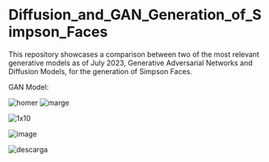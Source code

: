 # Diffusion_and_GAN_Generation_of_Simpson_Faces
This repository showcases a comparison between two of the most relevant generative models as of July 2023, Generative Adversarial Networks and Diffusion Models, for the generation of Simpson Faces.

GAN Model:

![homer](https://github.com/M4mbo/Diffusion_and_GAN_Generation_of_Simpson_Faces/assets/115642529/4f08b2d1-9b13-4847-ae37-14b90bde88a5)
![marge](https://github.com/M4mbo/Diffusion_and_GAN_Generation_of_Simpson_Faces/assets/115642529/04c95ab0-085f-47d4-900d-7b0d466d218c)

![1x10](https://github.com/M4mbo/Diffusion_and_GAN_Generation_of_Simpson_Faces/assets/115642529/a3e5c4d0-5c29-47e2-befd-1316fcfeb6fc)

![image](https://github.com/M4mbo/Diffusion_and_GAN_Generation_of_Simpson_Faces/assets/115642529/022992e0-b625-4c43-9206-782b2c51a1ec)


![descarga](https://github.com/M4mbo/Diffusion_and_GAN_Generation_of_Simpson_Faces/assets/115642529/4b55acd8-1ae5-47b4-852c-454fbab4442f)
